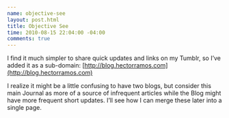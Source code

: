 ```yaml
--- 
name: objective-see
layout: post.html
title: Objective See
time: 2010-08-15 22:04:00 -04:00
comments: true
---
```

I find it much simpler to share quick updates and links on my Tumblr, so I’ve added it as a sub-domain: [http://blog.hectorramos.com](http://blog.hectorramos.com)

I realize it might be a little confusing to have two blogs, but consider this main Journal as more of a source of infrequent articles while the Blog might have more frequent short updates. I’ll see how I can merge these later into a single page.

